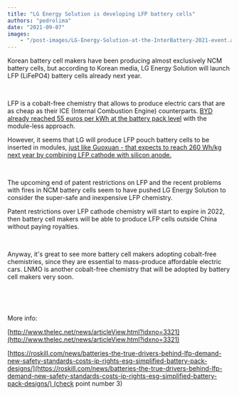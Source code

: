 ```yaml
---
title: "LG Energy Solution is developing LFP battery cells"
authors: "pedrolima"
date: "2021-09-07"
images: 
    - "/post-images/LG-Energy-Solution-at-the-InterBattery-2021-event.avif"
---
```


Korean battery cell makers have been producing almost exclusively NCM battery cells, but according to Korean media, LG Energy Solution will launch LFP (LiFePO4) battery cells already next year.

 

LFP is a cobalt-free chemistry that allows to produce electric cars that are as cheap as their ICE (Internal Combustion Engine) counterparts. [BYD already reached 55 euros per kWh at the battery pack level](/2021/08/10/this-is-why-byd-blade-battery-is-ahead-of-competition/) with the module-less approach.

However, it seems that LG will produce LFP pouch battery cells to be inserted in modules, [just like Guoxuan - that expects to reach 260 Wh/kg next year by combining LFP cathode with silicon anode.](/2021/01/10/guoxuan-unveils-a-cobalt-free-lfp-pouch-battery-cell-with-212-wh-kg/)

 

The upcoming end of patent restrictions on LFP and the recent problems with fires in NCM battery cells seem to have pushed LG Energy Solution to consider the super-safe and inexpensive LFP chemistry.

Patent restrictions over LFP cathode chemistry will start to expire in 2022, then battery cell makers will be able to produce LFP cells outside China without paying royalties.

 

Anyway, it's great to see more battery cell makers adopting cobalt-free chemistries, since they are essential to mass-produce affordable electric cars. LNMO is another cobalt-free chemistry that will be adopted by battery cell makers very soon.

 

 

More info:

[http://www.thelec.net/news/articleView.html?idxno=3321](http://www.thelec.net/news/articleView.html?idxno=3321)

[https://roskill.com/news/batteries-the-true-drivers-behind-lfp-demand-new-safety-standards-costs-ip-rights-esg-simplified-battery-pack-designs/](https://roskill.com/news/batteries-the-true-drivers-behind-lfp-demand-new-safety-standards-costs-ip-rights-esg-simplified-battery-pack-designs/) (check point number 3)
